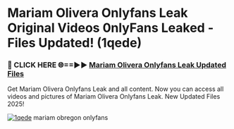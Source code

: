 # Mariam Olivera Onlyfans Leak Original Videos 0nlyFans Leaked - Files Updated! (1qede)

<h3>🔴 CLICK HERE 🌐==►► <a href="https://tinyurl.com/x26r9saj" rel="nofollow">Mariam Olivera Onlyfans Leak Updated Files</a></h3>

Get Mariam Olivera Onlyfans Leak and all content. Now you can access all videos and pictures of Mariam Olivera Onlyfans Leak. New Updated Files 2025!

[![1qede](https://i.imgur.com/LkgZPqh.gif)](https://tinyurl.com/x26r9saj)
mariam obregon onlyfans